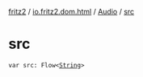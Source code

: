 [fritz2](../../index.md) / [io.fritz2.dom.html](../index.md) / [Audio](index.md) / [src](./src.md)

# src

`var src: Flow<`[`String`](https://kotlinlang.org/api/latest/jvm/stdlib/kotlin/-string/index.html)`>`